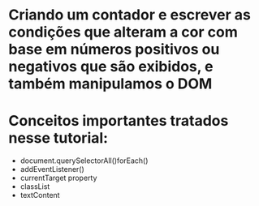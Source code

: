 # Criando um contador e escrever as condições que alteram a cor com base em números positivos ou negativos que são exibidos, e também manipulamos o DOM

# Conceitos importantes tratados nesse tutorial:

- document.querySelectorAll()forEach()
- addEventListener()
- currentTarget property
- classList
- textContent
